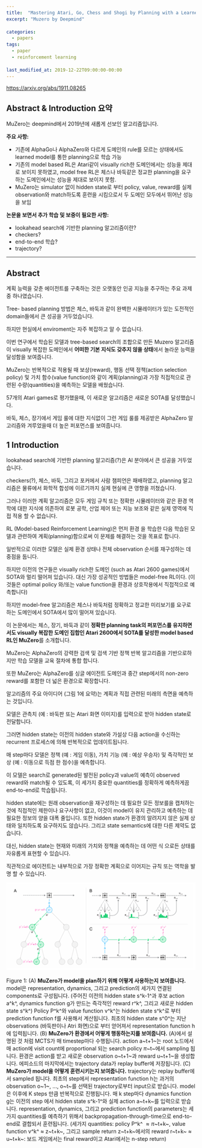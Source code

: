 ```yaml
---
title:  "Mastering Atari, Go, Chess and Shogi by Planning with a Learned Model(1)"
excerpt: "Muzero by Deepmind"

categories:
  - papers
tags:
  - paper
  - reinforcement learning

last_modified_at: 2019-12-22T09:00:00-00:00
---
```

<https://arxiv.org/abs/1911.08265>

## Abstract & Introduction 요약
MuZero는 deepmind에서 2019년에 새롭게 선보인 알고리즘입니다.

**주요 사항:**
* 기존에 AlphaGo나 AlphaZero와 다르게 도메인의 rule를 모르는 상태에서도 learned model를 통한 planning으로 학습 가능
* 기존의 model based RL은 Atari같이 visually rich한 도메인에서는 성능을 제대로 보이지 못하였고, model free RL은 체스나 바둑같은 정교한 planning을 요구하는 도메인에서는 성능을 제대로 보이지 못함.
* MuZero는 simulator 없이 hidden state로 부터 policy, value, reward를 실제 observation와 match하도록 훈련을 시킴으로서 두 도메인 모두에서 뛰어난 성능을 보임

**논문을 보면서 추가 학습 및 보중이 필요한 사항:**
* lookahead search에 기반한 planning 알고리즘이란?
* checkers?
* end-to-end 학습?
* trajectory?

---

## Abstract

계획 능력을 갖춘 에이전트를 구축하는 것은 오랫동안 인공 지능을 추구하는 주요 과제 중 하나였습니다.

Tree- based planning 방법은 체스, 바둑과 같이 완벽한 시뮬레이터가 있는 도전적인 domain들에서 큰 성공을 거두었습니다.

하지만 현실에서 enviroment는 자주 복잡하고 알 수 없습니다.

이번 연구에서 학습된 모델과 tree-based search의 조합으로 만든 Muzero 알고리즘이 visually 복잡한 도메인에서 **어떠한 기본 지식도 갖추지 않을 상태**에서 놀라운 능력을 달성함을 보여줍니다.

MuZero는 반복적으로 적용될 때 보상(reward), 행동 선택 정책(action selection policy) 및 가치 함수(value function)와 같이 계획(planning)과 가장 직접적으로 관련된 수량(quantities)을 예측하는 모델을 배웠습니다.

57개의 Atari games로 평가했을때, 이 새로운 알고리즘은 새로운 SOTA를 달성했습니다.

바둑, 체스, 장기에서 게임 룰에 대한 지식없이 그런 게임 룰를 제공받은 AlphaZero 알고리즘와 겨루었을때 더 높은 퍼포먼스를 보여줍니다.

## 1 Introduction
lookahead search에 기반한 planning 알고리즘(?)은 AI 분야에서 큰 성공을 거두었습니다.

checkers(?), 체스, 바둑, 그리고 포커에서 사람 챔피언은 패배하였고, planning 알고리즘은 물류에서 화학적 합성에 이르기까지 실제 현실에 큰 영향을 끼쳤습니다.

그러나 이러한 계획 알고리즘은 모두 게임 규칙 또는 정확한 시뮬레이터와 같은 환경 역학에 대한 지식에 의존하여 로봇 공학, 산업 제어 또는 지능 보조와 같은 실제 영역에 직접 적용 할 수 없습니다.

RL (Model-based Reinforcement Learning)은 먼저 환경 을 학습한 다음 학습된 모델과 관련하여 계획(planning)함으로써 이 문제를 해결하는 것을 목표로 합니다.

일반적으로 이러한 모델은 실제 환경 상태나 전체 observation 순서를 재구성하는 데 중점을 둡니다.

하지만 이전의 연구들은 visually rich한 도메인 (such as Atari 2600 games)에서 SOTA와 멀리 떨어져 있습니다.
대신 가장 성공적인 방법들은 model-free RL이다. (이것들은 optimal policy 와/또는 value function을 환경과 상호작용에서 직접적으로 예측합니다)

하지만 model-free 알고리즘은 체스나 바둑처럼 정확하고 정교한 미리보기를 요구로 하는 도메인에서 SOTA에서 많이 떨어져 있습니다.

이 논문에서는 체스, 장기, 바둑과 같이 **정확한 planning task의 퍼포먼스를 유지하면서도 visually 복잡한 도메인 집합인 Atari 2600에서 SOTA를 달성한 model based RL인 MuZero**를 소개합니다.

MuZero는 AlphaZero의 강력한 검색 및 검색 기반 정책 반복 알고리즘을 기반으로하지만 학습 모델을 교육 절차에 통합 합니다.

또한 MuZero는 AlphaZero를 싱글 에이전트 도메인과 중간 step에서의 non-zero reward를 포함한 더 넓은 환경으로 확장합니다.

알고리즘의 주요 아이디어 (그림 1에 요약)는 계획과 직접 관련된 미래의 측면을 예측하는 것입니다.

모델은 관측치 (예 : 바둑판 또는 Atari 화면 이미지)를 입력으로 받아 hidden state로 전달합니다.

그러면 hidden state는 이전의 hidden state와 가설상 다음 action을 수신하는 recurrent 프로세스에 의해 반복적으로 업데이트됩니다.

매 step마다 모델은 정책 (예 : 게임 이동), 가치 기능 (예 : 예상 우승자) 및 즉각적인 보상 (예 : 이동으로 득점 한 점수)을 예측합니다.

이 모델은 search로 generated된 발전된 policy과 value의 예측이 observed reward와 match될 수 있도록, 이 세가지 중요한 quantities를 정확하게 예측하게끔 end-to-end로 학습됩니다.

hidden state에는 원래 observation을 재구성하는 데 필요한 모든 정보를을 캡처하는것에 직접적인 제한이나 요구사항이 없고, 이것이 model이 유지 관리하고 예측하는 데 필요한 정보의 양을 대폭 줄입니다.
또한 hidden state가 환경의 알려지지 않은 실제 상태와 일치하도록 요구하지도 않습니다. 그리고 state semantics에 대한 다른 제약도 없습니다.

대신, hidden state는 현재와 미래의 가치와 정책을 예측하는 데 어떤 식 으로든 상태를 자유롭게 표현할 수 있습니다.

직관적으로 에이전트는 내부적으로 가장 정확한 계획으로 이어지는 규칙 또는 역학을 발명 할 수 있습니다.

![Figure1](../assets/images/191222_MuZero_1.PNG)

Figure 1:
(A) **MuZero가 model을 plan하기 위해 어떻게 사용하는지 보여줍니다.** model은 representation, dynamics, 그리고 prediction의 세가지 연결된 components로 구성됩니다. (주어진 이전의 hidden state s^k-1^과 후보 action a^k^, dynamics function g가 만드는 즉각적인 reward r^k^, 그리고 새로운 hidden state s^k^)
Policy P^k^와 value function v^k^는 hidden state s^k^로 부터 prediction function f를 사용해서 계산됩니다.
최초의 hidden state s^0^는 지난 observations (바둑판이나 Atri 화면)으로 부터 얻어져서 representation function h에 입력됩니다.
(B) **MuZero가 환경에서 어떻게 행동하는지를 보여줍니다.** (A)에서 설명된 것 처럼 MCTS가 매 timestep마다 수행됩니다. action a~t+1~는 root 노드에서 매 action에 visit count에 proportional 되는 search policy $\pi$~t~에서 sampling 됩니다. 환경은 action를 받고 새로운 observation o~t+1~과 reward u~t+1~을 생성합니다. 에피소드의 마지막에서는 trajectory data가 replay buffer에 저장됩니다.
(C) **MuZero가 model을 어떻게 훈련시키는지 보여줍니다.** trajectory는 replay buffer에서 sampled 됩니다. 최초의 step에서 representation function h는 과거의 observation o~1~, ..., o~t~를 선택된 trajectory로부터 input으로 받습니다. model은 이후에 K steps 만큼 반복적으로 진행됩니다. 매 k step마다 dynamics function g는 이전의 step 에서 hidden state s^k-1^와 실제 action a~t+k~를 입력으로 받습니다. representation, dynamics, 그리고 prediction function의 parameters는 세가지 quantities를 예측하기 위해서 backpropagation-through-time으로 end-to-end로 결합되서 훈련됩니다. (세가지 quantities: policy P^k^ $\approx \pi$~t+k~, value function v^k^  $\approx$ z~t+k~, 그리고 sample return z~t+k~에서의 reward r~t+k~ $\approx$ u~t+k~: 보드 게임에서는 final reward이고 Atari에서는 n-step return)
